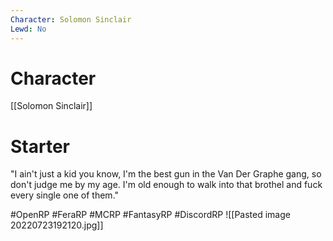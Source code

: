 ```yaml
---
Character: Solomon Sinclair
Lewd: No
---
```

# Character
[[Solomon Sinclair]]

# Starter
"I ain't just a kid you know, I'm the best gun in the Van Der Graphe gang, so don't judge me by my age. I'm old enough to walk into that brothel and fuck every single one of them."

#OpenRP #FeraRP #MCRP #FantasyRP #DiscordRP
![[Pasted image 20220723192120.jpg]]
